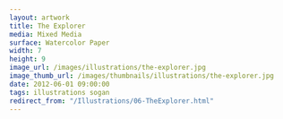 ```yaml
---
layout: artwork
title: The Explorer
media: Mixed Media
surface: Watercolor Paper
width: 7
height: 9
image_url: /images/illustrations/the-explorer.jpg
image_thumb_url: /images/thumbnails/illustrations/the-explorer.jpg
date: 2012-06-01 09:00:00
tags: illustrations sogan
redirect_from: "/Illustrations/06-TheExplorer.html"
---
```

